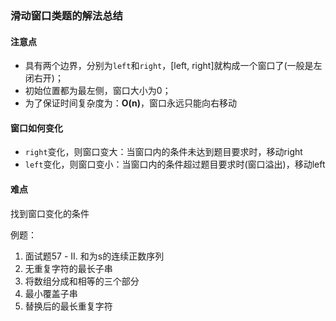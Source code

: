### 滑动窗口类题的解法总结

#### 注意点

- 具有两个边界，分别为`left`和`right`，[left, right]就构成一个窗口了(一般是左闭右开)；
- 初始位置都为最左侧，窗口大小为0；
- 为了保证时间复杂度为：**O(n)**，窗口永远只能向右移动

#### 窗口如何变化

- `right`变化，则窗口变大：当窗口内的条件未达到题目要求时，移动right
- `left`变化，则窗口变小：当窗口内的条件超过题目要求时(窗口溢出)，移动left

#### 难点

找到窗口变化的条件



例题：

1. 面试题57 - II. 和为s的连续正数序列
2. 无重复字符的最长子串
3. 将数组分成和相等的三个部分
4. 最小覆盖子串
5. 替换后的最长重复字符
